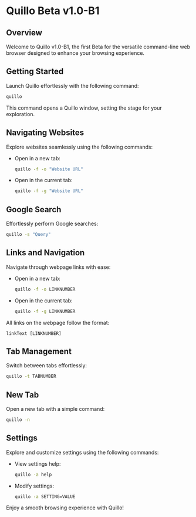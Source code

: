 # Quillo Beta v1.0-B1

## Overview
Welcome to Quillo v1.0-B1, the first Beta for the versatile command-line web browser designed to enhance your browsing experience.

## Getting Started
Launch Quillo effortlessly with the following command:
```bash
quillo
```
This command opens a Quillo window, setting the stage for your exploration.

## Navigating Websites
Explore websites seamlessly using the following commands:
- Open in a new tab:
  ```bash
  quillo -f -o "Website URL"
  ```
- Open in the current tab:
  ```bash
  quillo -f -g "Website URL"
  ```

## Google Search
Effortlessly perform Google searches:
```bash
quillo -s "Query"
```

## Links and Navigation
Navigate through webpage links with ease:
- Open in a new tab:
  ```bash
  quillo -f -o LINKNUMBER
  ```
- Open in the current tab:
  ```bash
  quillo -f -g LINKNUMBER
  ```
All links on the webpage follow the format:
```
linkText [LINKNUMBER]
```

## Tab Management
Switch between tabs effortlessly:
```bash
quillo -t TABNUMBER
```

## New Tab
Open a new tab with a simple command:
```bash
quillo -n
```

## Settings
Explore and customize settings using the following commands:
- View settings help:
  ```bash
  quillo -a help
  ```
- Modify settings:
  ```bash
  quillo -a SETTING=VALUE
  ```

Enjoy a smooth browsing experience with Quillo!
